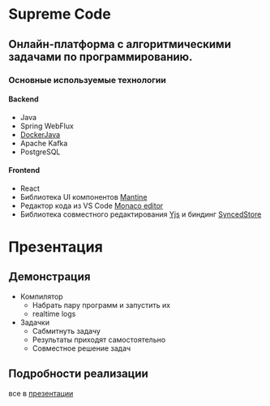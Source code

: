 # Supreme Code

## Онлайн-платформа с алгоритмическими задачами по программированию.

### Основные используемые технологии

#### Backend

- Java
- Spring WebFlux
- [DockerJava](https://github.com/docker-java/docker-java)
- Apache Kafka
- PostgreSQL

#### Frontend

- React
- Библиотека UI компонентов [Mantine](https://mantine.dev/)
- Редактор кода из VS Code [Monaco editor](https://github.com/microsoft/monaco-editor)
- Библиотека совместного редактирования [Yjs](https://github.com/yjs/yjs) и
  биндинг [SyncedStore](https://github.com/YousefED/SyncedStore)

# Презентация

## Демонстрация

- Компилятор
    - Набрать пару программ и запустить их
    - realtime logs
- Задачки
    - Сабмитнуть задачу
    - Результаты приходят самостоятельно
    - Совместное решение задач

## Подробности реализации

все в [презентации](docs/4k/presentation-sber.pptx) 